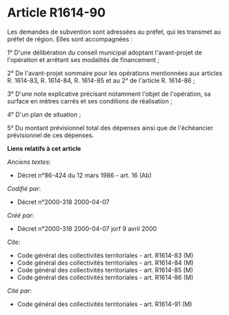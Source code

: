 # Article R1614-90

Les demandes de subvention sont adressées au préfet, qui les transmet au préfet de région. Elles sont accompagnées :

1° D'une délibération du conseil municipal adoptant l'avant-projet de l'opération et arrêtant ses modalités de financement ;

2° De l'avant-projet sommaire pour les opérations mentionnées aux articles R. 1614-83, R. 1614-84, R. 1614-85 et au 2° de
l'article R. 1614-86 ;

3° D'une note explicative précisant notamment l'objet de l'opération, sa surface en mètres carrés et ses conditions de
réalisation ;

4° D'un plan de situation ;

5° Du montant prévisionnel total des dépenses ainsi que de l'échéancier prévisionnel de ces dépenses.

**Liens relatifs à cet article**

_Anciens textes_:

  - Décret n°86-424 du 12 mars 1986 - art. 16 (Ab)

_Codifié par_:

  - Décret n°2000-318 2000-04-07

_Créé par_:

  - Décret n°2000-318 2000-04-07 jorf 9 avril 2000

_Cite_:

  - Code général des collectivités territoriales - art. R1614-83 (M)
  - Code général des collectivités territoriales - art. R1614-84 (M)
  - Code général des collectivités territoriales - art. R1614-85 (M)
  - Code général des collectivités territoriales - art. R1614-86 (M)

_Cité par_:

  - Code général des collectivités territoriales - art. R1614-91 (M)
